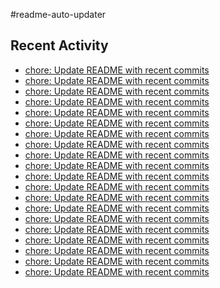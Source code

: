 #readme-auto-updater

## Recent Activity
<!-- LATEST_COMMITS:START -->
- [chore: Update README with recent commits](https://github.com/NEO1717/readme-auto-updater/commit/d8f4e2e5e4ae2f4644cfbdbb64101b75d80d413d)
- [chore: Update README with recent commits](https://github.com/NEO1717/readme-auto-updater/commit/dc45db815bcfcf2bba9fd6e87a0de0402432b50f)
- [chore: Update README with recent commits](https://github.com/NEO1717/readme-auto-updater/commit/70d94ed3e08b074244662cbe95c0f2ce29522424)
- [chore: Update README with recent commits](https://github.com/NEO1717/readme-auto-updater/commit/50e2f101f24615276b678c104780092e246fb32e)
- [chore: Update README with recent commits](https://github.com/NEO1717/readme-auto-updater/commit/7500b2ccae054cdbd4df50a2a2e0bc3d8c63bc19)
- [chore: Update README with recent commits](https://github.com/NEO1717/readme-auto-updater/commit/2322d8d9435352e5a67d769ff7be0bda68cfe870)
- [chore: Update README with recent commits](https://github.com/NEO1717/readme-auto-updater/commit/a5e5e19b8192523d7d997319efd1673a61914a80)
- [chore: Update README with recent commits](https://github.com/NEO1717/readme-auto-updater/commit/a49b57a15ca28c556ae3e6ad6fb607525f05df5d)
- [chore: Update README with recent commits](https://github.com/NEO1717/readme-auto-updater/commit/75420b1d5cf09dbd3423690fc548c8659f7577eb)
- [chore: Update README with recent commits](https://github.com/NEO1717/readme-auto-updater/commit/8e8c20aabcf55331f709749d6ff176a52d3f563b)
- [chore: Update README with recent commits](https://github.com/NEO1717/readme-auto-updater/commit/e7eb7d6bf094180cfc507e0f6f451b7334377b99)
- [chore: Update README with recent commits](https://github.com/NEO1717/readme-auto-updater/commit/55dd41ab74e4fa0eafbec9eb7161c3e4b30855ec)
- [chore: Update README with recent commits](https://github.com/NEO1717/readme-auto-updater/commit/8afc544f5f78202eb61d467db08777d68ec9d9fb)
- [chore: Update README with recent commits](https://github.com/NEO1717/readme-auto-updater/commit/24e30679a533c32ed886172f9aaa131ba6f62519)
- [chore: Update README with recent commits](https://github.com/NEO1717/readme-auto-updater/commit/a0f9e5d3cbe393b8c5a0c5bdc81304be857426a6)
- [chore: Update README with recent commits](https://github.com/NEO1717/readme-auto-updater/commit/f5e8b54c0c68692596c4b13e21fe30ae1c4bfd01)
- [chore: Update README with recent commits](https://github.com/NEO1717/readme-auto-updater/commit/6b4f2b8f82ad0a7fb0f117b169b765099de966b1)
- [chore: Update README with recent commits](https://github.com/NEO1717/readme-auto-updater/commit/13571dbe6484ba6e8de02be2bfac86b20996d0ba)
- [chore: Update README with recent commits](https://github.com/NEO1717/readme-auto-updater/commit/3605e66dea72c1a3204ba47cdeaea1600b48b018)
- [chore: Update README with recent commits](https://github.com/NEO1717/readme-auto-updater/commit/591f6d45b96e3f1357e72b4588b5939a241b8c8f)
<!-- LATEST_COMMITS:END -->

